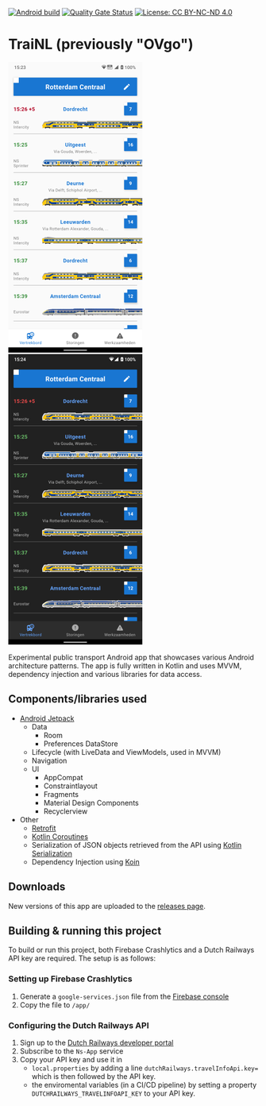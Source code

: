 [![Android build](https://github.com/Marc-JB/OVgo/workflows/Android%20build/badge.svg)](https://github.com/Marc-JB/OVgo/actions) 
[![Quality Gate Status](https://sonarcloud.io/api/project_badges/measure?project=Marc-JB_OVgo&metric=alert_status)](https://sonarcloud.io/dashboard?id=Marc-JB_OVgo) 
[![License: CC BY-NC-ND 4.0](https://badgen.net/badge/license/CC%20BY-NC-ND%204.0/blue)](https://creativecommons.org/licenses/by-nc-nd/4.0/) 
# TraiNL (previously "OVgo")
![Departures](/docs/screenshots/departures-1.png?raw=true "Departures (light mode)")
![Departures](/docs/screenshots/departures-2.png?raw=true "Departures (dark mode)")

Experimental public transport Android app that showcases various Android architecture patterns. The app is fully written in Kotlin and uses MVVM, dependency injection and various libraries for data access. 

## Components/libraries used
* [Android Jetpack](https://developer.android.com/jetpack)
  * Data
    * Room
    * Preferences DataStore
  * Lifecycle (with LiveData and ViewModels, used in MVVM)
  * Navigation
  * UI
    * AppCompat
    * Constraintlayout
    * Fragments
    * Material Design Components
    * Recyclerview
* Other
  * [Retrofit](https://square.github.io/retrofit/)
  * [Kotlin Coroutines](https://kotlinlang.org/docs/reference/coroutines-overview.html)
  * Serialization of JSON objects retrieved from the API using [Kotlin Serialization](https://kotlinlang.org/docs/serialization.html)
  * Dependency Injection using [Koin](https://insert-koin.io/)

## Downloads
New versions of this app are uploaded to the [releases page](/releases/).

## Building & running this project
To build or run this project, both Firebase Crashlytics and a Dutch Railways API key are required. The setup is as follows:

### Setting up Firebase Crashlytics
1. Generate a `google-services.json` file from the [Firebase console](https://console.firebase.google.com/)
2. Copy the file to `/app/`

### Configuring the Dutch Railways API
1. Sign up to the [Dutch Railways developer portal](https://apiportal.ns.nl)
2. Subscribe to the `Ns-App` service
3. Copy your API key and use it in 
   - `local.properties` by adding a line `dutchRailways.travelInfoApi.key=` which is then followed by the API key.
   - the enviromental variables (in a CI/CD pipeline) by setting a property `DUTCHRAILWAYS_TRAVELINFOAPI_KEY` to your API key.